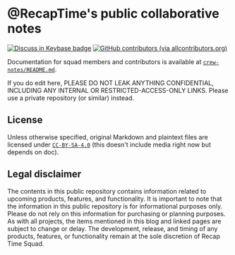 # @RecapTime's public collaborative notes

[![Discuss in Keybase badge](https://img.shields.io/badge/discuss%20in-Keybase-orange?logo=keybase&style=for-the-badge)](https://open.recaptime.eu.org/keybase/?team=recaptimedev&channel=development)
[![GitHub contributors (via allcontributors.org)](https://img.shields.io/github/all-contributors/lorebooks-wiki/squad-collaborative-notes?logo=github&style=for-the-badge)](https://github.com/lorebooks-wiki/squad-collaborative-notes/graphs/contributors)

Documentation for squad members and contributors is available at [`crew-notes/README.md`](crew-notes/README.md).

If you do edit here, PLEASE DO NOT LEAK ANYTHING CONFIDENTIAL, INCLUDING ANY INTERNAL OR RESTRICTED-ACCESS-ONLY LINKS. Please use a private repository (or similar) instead.

## License

Unless otherwise specified, original Markdown and plaintext files are licensed under [`CC-BY-SA-4.0`](./LICENSE.md) (this doesn't include media right now but depends on doc).

## Legal disclaimer

The contents in this public repository contains information related to upcoming products, features, and functionality. It is important to note that the information in this public repository is for informational purposes only. Please do not rely on this information for purchasing or planning purposes. As with all projects, the items mentioned in this blog and linked pages are subject to change or delay. The development, release, and timing of any products, features, or functionality remain at the sole discretion of Recap Time Squad.
<!--stackedit_data:
eyJoaXN0b3J5IjpbLTkzMTYzNTMwMF19
-->